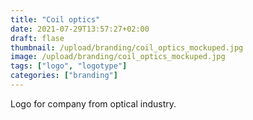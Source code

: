 ```yaml
---
title: "Coil optics"
date: 2021-07-29T13:57:27+02:00
draft: flase
thumbnail: /upload/branding/coil_optics_mockuped.jpg
image: /upload/branding/coil_optics_mockuped.jpg
tags: ["logo", "logotype"]
categories: ["branding"]
---
```


Logo for company from optical industry.
